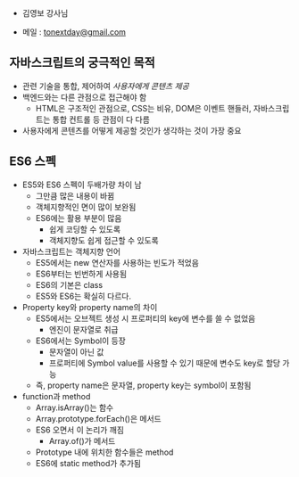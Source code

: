 * 김영보 강사님

* 메일 : tonextday@gmail.com



## 자바스크립트의 궁극적인 목적

* 관련 기술을 통합, 제어하여 *사용자에게 콘텐츠 제공*
* 백엔드와는 다른 관점으로 접근해야 함
  * HTML은 구조적인 관점으로, CSS는 비유, DOM은 이벤트 핸들러, 자바스크립트는 통합 컨트롤 등 관점이 다 다름
* 사용자에게 콘텐츠를 어떻게 제공할 것인가 생각하는 것이 가장 중요



## ES6 스펙

* ES5와 ES6 스펙이 두배가량 차이 남
  * 그만큼 많은 내용이 바뀜
  * 객체지향적인 면이 많이 보완됨
  * ES6에는 활용 부분이 많음
    * 쉽게 코딩할 수 있도록
    * 객체지향도 쉽게 접근할 수 있도록
* 자바스크립트는 객체지향 언어
  * ES5에서는 new 연산자를 사용하는 빈도가 적었음
  * ES6부터는 빈번하게 사용됨
  * ES6의 기본은 class
  * ES5와 ES6는 확실히 다르다.
* Property key와 property name의 차이
  * ES5에서는 오브젝트 생성 시 프로퍼티의 key에 변수를 쓸 수 없었음
    * 엔진이 문자열로 취급
  * ES6에서는 Symbol이 등장
    * 문자열이 아닌 값
    * 프로퍼티에 Symbol value를 사용할 수 있기 때문에 변수도 key로 할당 가능
  * 즉, property name은 문자열, property key는 symbol이 포함됨
* function과 method
  * Array.isArray()는 함수
  * Array.prototype.forEach()은 메서드
  * ES6 오면서 이 논리가 깨짐
    * Array.of()가 메서드
  * Prototype 내에 위치한 함수들은 method
  * ES6에 static method가 추가됨



